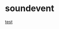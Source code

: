 # soundevent


[test](https://raw.githubusercontent.com/Luferuo/soundevent/main/R6/DJ%20Blyat%20-%20hight%20track%20speed.mp3.mp3)
